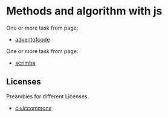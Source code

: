 # Methods and algorithm with js

One or more task from page:
  * [adventofcode](https://adventofcode.com/)
  
One or more task from page:
  * [scrimba](https://scrimba.com/learn/adventcalendar)
  
## Licenses
Preambles for different Licenses.
 * [civiccommons](http://wiki.civiccommons.org/Choosing_a_License/)
